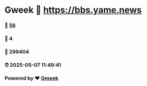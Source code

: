 # Gweek :link: https://bbs.yame.news 
### :page_facing_up: [56](https://bbs.yame.news/tag.html) 
### :speech_balloon: 4 
### :hibiscus: 299404 
### :alarm_clock: 2025-05-07 11:49:41 
### Powered by :heart: [Gmeek](https://github.com/Meekdai/Gmeek)
